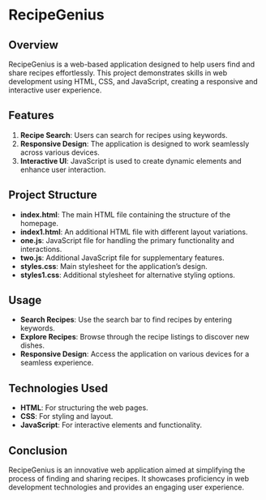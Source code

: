 # RecipeGenius

## Overview

RecipeGenius is a web-based application designed to help users find and share recipes effortlessly. This project demonstrates skills in web development using HTML, CSS, and JavaScript, creating a responsive and interactive user experience.

## Features

1. **Recipe Search**: Users can search for recipes using keywords.
2. **Responsive Design**: The application is designed to work seamlessly across various devices.
3. **Interactive UI**: JavaScript is used to create dynamic elements and enhance user interaction.

## Project Structure

- **index.html**: The main HTML file containing the structure of the homepage.
- **index1.html**: An additional HTML file with different layout variations.
- **one.js**: JavaScript file for handling the primary functionality and interactions.
- **two.js**: Additional JavaScript file for supplementary features.
- **styles.css**: Main stylesheet for the application’s design.
- **styles1.css**: Additional stylesheet for alternative styling options.


## Usage

- **Search Recipes**: Use the search bar to find recipes by entering keywords.
- **Explore Recipes**: Browse through the recipe listings to discover new dishes.
- **Responsive Design**: Access the application on various devices for a seamless experience.

## Technologies Used

- **HTML**: For structuring the web pages.
- **CSS**: For styling and layout.
- **JavaScript**: For interactive elements and functionality.

## Conclusion

RecipeGenius is an innovative web application aimed at simplifying the process of finding and sharing recipes. It showcases proficiency in web development technologies and provides an engaging user experience.





